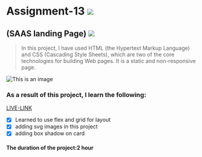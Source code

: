 # Assignment-13 ![](https://img.shields.io/badge/HTML-CSS-blueviolet)
## (SAAS landing Page) ![](https://img.shields.io/badge/Project13-Full--stack--JS-green)

> In this project, I have used HTML (the Hypertext Markup Language) and CSS (Cascading Style Sheets), which are two of the core technologies for building Web pages. It is a static and non-responsive page.

![This is an image](./project.jpg)

### As a result of this project, I learn the following:
[LIVE-LINK](https://projectsaas.netlify.app/)

- [x] Learned to use flex and grid for layout
- [x] adding svg images in this project
- [x] adding box shadow on card

#### The duration of the project:2 hour